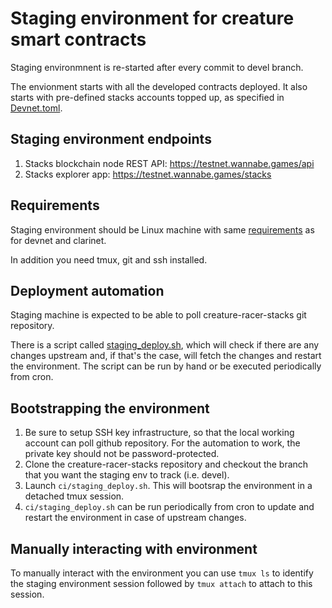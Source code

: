 Staging environment for creature smart contracts
================================================

Staging environmnent is re-started after every commit to devel
branch.

The envionment starts with all the developed contracts
deployed. It also starts with pre-defined stacks accounts
topped up, as specified in
[Devnet.toml](../protocol/settings/Devnet.toml).


Staging environment endpoints
-----------------------------

1. Stacks blockchain node REST API:
   https://testnet.wannabe.games/api
2. Stacks explorer app:
   https://testnet.wannabe.games/stacks

Requirements
------------

Staging environment should be Linux machine with same
[requirements](contract_clients.md) as for devnet and clarinet.

In addition you need tmux, git and ssh installed.

Deployment automation
---------------------

Staging machine is expected to be able to poll
creature-racer-stacks git repository.

There is a script called
[staging_deploy.sh](../ci/staging_deploy.sh), which will check if
there are any changes upstream and, if that's the case, will
fetch the changes and restart the environment. The script can be
run by hand or be executed periodically from cron.

Bootstrapping the environment
-----------------------------

1. Be sure to setup SSH key infrastructure, so that the local
   working account can poll github repository. For the automation
   to work, the private key should not be password-protected.
2. Clone the creature-racer-stacks repository and checkout the
   branch that you want the staging env to track (i.e. devel).
3. Launch `ci/staging_deploy.sh`. This will bootsrap the
   environment in a detached tmux session.
4. `ci/staging_deploy.sh` can be run periodically from cron to
   update and restart the environment in case of upstream
   changes.
   
Manually interacting with environment
-------------------------------------

To manually interact with the environment you can use `tmux ls`
to identify the staging environment session followed by `tmux
attach` to attach to this session.
